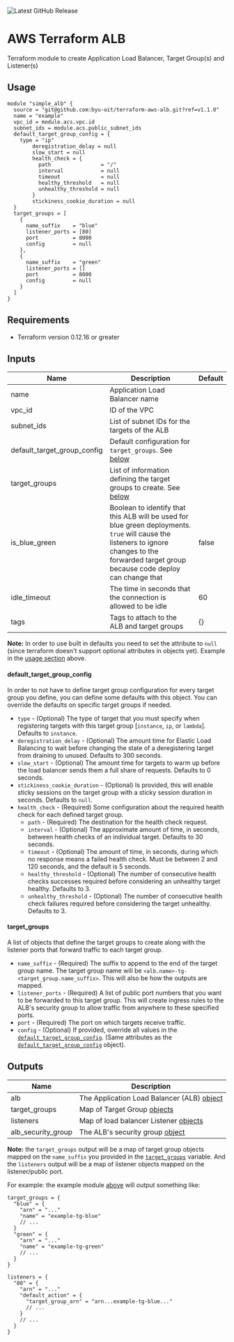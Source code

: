 ![Latest GitHub Release](https://img.shields.io/github/v/release/byu-oit/terraform-aws-alb?sort=semver)

# AWS Terraform ALB
Terraform module to create Application Load Balancer, Target Group(s) and Listener(s)

## Usage
```hcl
module "simple_alb" {
  source = "git@github.com:byu-oit/terraform-aws-alb.git?ref=v1.1.0"
  name = "example"
  vpc_id = module.acs.vpc.id
  subnet_ids = module.acs.public_subnet_ids
  default_target_group_config = {
    type = "ip"
        deregistration_delay = null
        slow_start = null
        health_check = {
          path                = "/"
          interval            = null
          timeout             = null
          healthy_threshold   = null
          unhealthy_threshold = null
        }
        stickiness_cookie_duration = null
  }
  target_groups = [
    {
      name_suffix    = "blue"
      listener_ports = [80]
      port           = 8000
      config         = null
    },
    {
      name_suffix    = "green"
      listener_ports = []
      port           = 8000
      config         = null
    }
  ]
}
```

## Requirements
* Terraform version 0.12.16 or greater

## Inputs

| Name | Description | Default |
| --- | --- | --- |
| name | Application Load Balancer name | |
| vpc_id | ID of the VPC | |
| subnet_ids | List of subnet IDs for the targets of the ALB | |
| default_target_group_config | Default configuration for `target_groups`. See [below](#default_target_group_config) | |
| target_groups | List of information defining the target groups to create. See [below](#target_groups) | |
| is_blue_green | Boolean to identify that this ALB will be used for blue green deployments. `true` will cause the listeners to ignore changes to the forwarded target group because code deploy can change that | false | 
| idle_timeout | The time in seconds that the connection is allowed to be idle | 60 |
| tags | Tags to attach to the ALB and target groups | {} |

**Note:** In order to use built in defaults you need to set the attribute to `null` (since terraform doesn't support optional attributes in objects yet). Example in the [usage section](#usage) above.

#### default_target_group_config
In order to not have to define target group configuration for every target group you define, you can define some 
defaults with this object. You can override the defaults on specific target groups if needed.
* `type` - (Optional) The type of target that you must specify when registering targets with this target group [`instance`, `ip`, or `lambda`]. Defaults to `instance`.
* `deregistration_delay` - (Optional) The amount time for Elastic Load Balancing to wait before changing the state of a deregistering target from draining to unused. Defaults to 300 seconds.
* `slow_start` - (Optional) The amount time for targets to warm up before the load balancer sends them a full share of requests. Defaults to 0 seconds.
* `stickiness_cookie_duration` - (Optional) Is provided, this will enable sticky sessions on the target group with a sticky session duration in seconds. Defaults to `null`.
* `health_check` - (Required) Some configuration about the required health check for each defined target group.
    * `path` - (Required) The destination for the health check request.
    * `interval` - (Optional) The approximate amount of time, in seconds, between health checks of an individual target. Defaults to 30 seconds.
    * `timeout` - (Optional) The amount of time, in seconds, during which no response means a failed health check. Must be between 2 and 120 seconds, and the default is 5 seconds.
    * `healthy_threshold` - (Optional) The number of consecutive health checks successes required before considering an unhealthy target healthy. Defaults to 3.
    * `unhealthy_threshold` - (Optional) The number of consecutive health check failures required before considering the target unhealthy. Defaults to 3.

#### target_groups
A list of objects that define the target groups to create along with the listener ports that forward traffic to each target group.
* `name_suffix` - (Required) The suffix to append to the end of the target group name. The target group name will be `<alb.name>-tg-<target_group.name_suffix>`. This will also be how the outputs are mapped.
* `listener_ports` - (Required) A list of public port numbers that you want to be forwarded to this target group. This will create ingress rules to the ALB's security group to allow traffic from anywhere to these specified ports.  
* `port` - (Required) The port on which targets receive traffic.
* `config` - (Optional) If provided, override all values in the [`default_target_group_config`](#default_target_group_config). (Same attributes as the  [`default_target_group_config`](#default_target_group_config) object).

## Outputs
| Name | Description |
| --- | --- |
| alb | The Application Load Balancer (ALB) [object](https://www.terraform.io/docs/providers/aws/r/lb.html#attributes-reference) |
| target_groups | Map of Target Group [objects](https://www.terraform.io/docs/providers/aws/r/lb_target_group.html#attributes-reference) |
| listeners | Map of load balancer Listener [objects](https://www.terraform.io/docs/providers/aws/r/lb_listener.html#attributes-reference) |
| alb_security_group | The ALB's security group [object](https://www.terraform.io/docs/providers/aws/r/security_group.html#attributes-reference) |

**Note:** the `target_groups` output will be a map of target group objects mapped on the `name_suffix` you provided in 
the [`target_groups`](#target_groups) variable. And the `listeners` output will be a map of listener objects mapped on
the listener/public port.

For example: the example module [above](#usage) will output something like:
```hcl
target_groups = {
  "blue" = {
    "arn" = "..."
    "name" = "example-tg-blue"
    // ...
  }
  "green" = {
    "arn" = "..."
    "name" = "example-tg-green"
    // ...
  }
}

listeners = {
  "80" = {
    "arn" = "..."
    "default_action" = {
      "target_group_arn" = "arn...example-tg-blue..."
      // ...
    }
    // ...
  }
}
``` 